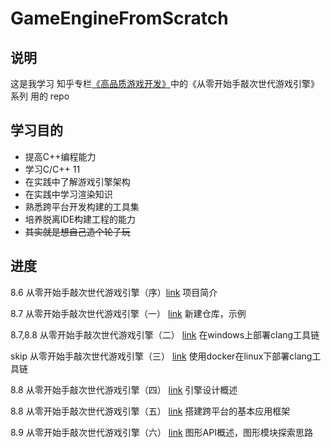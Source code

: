 # GameEngineFromScratch

## 说明

这是我学习 知乎专栏[《高品质游戏开发》](https://zhuanlan.zhihu.com/c_119702958)中的《从零开始手敲次世代游戏引擎》系列 用的 repo

## 学习目的

- 提高C++编程能力
- 学习C/C++ 11
- 在实践中了解游戏引擎架构
- 在实践中学习渲染知识
- 熟悉跨平台开发构建的工具集
- 培养脱离IDE构建工程的能力
- ~~其实就是想自己造个轮子玩~~

## 进度

8.6 从零开始手敲次世代游戏引擎（序）[link](https://zhuanlan.zhihu.com/p/28587092)
项目简介

8.7 从零开始手敲次世代游戏引擎（一） [link](https://zhuanlan.zhihu.com/p/28589792)
新建仓库，示例

8.7,8.8 从零开始手敲次世代游戏引擎（二） [link](https://zhuanlan.zhihu.com/p/28598462)
在windows上部署clang工具链

skip 从零开始手敲次世代游戏引擎（三） [link](https://zhuanlan.zhihu.com/p/28611487)
使用docker在linux下部署clang工具链

8.8 从零开始手敲次世代游戏引擎（四） [link](https://zhuanlan.zhihu.com/p/28615565)
引擎设计概述

8.8 从零开始手敲次世代游戏引擎（五） [link](https://zhuanlan.zhihu.com/p/28619982)
搭建跨平台的基本应用框架

8.9 从零开始手敲次世代游戏引擎（六） [link](https://zhuanlan.zhihu.com/p/28633100)
图形API概述，图形模块探索思路